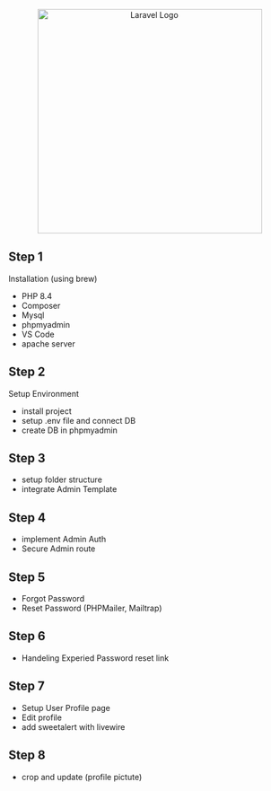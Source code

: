 <p align="center"><a href="https://laravel.com" target="_blank"><img src="https://raw.githubusercontent.com/laravel/art/master/logo-lockup/5%20SVG/2%20CMYK/1%20Full%20Color/laravel-logolockup-cmyk-red.svg" width="400" alt="Laravel Logo"></a></p>


## Step 1
Installation (using brew)
- PHP 8.4
- Composer
- Mysql
- phpmyadmin
- VS Code
- apache server

## Step 2
Setup Environment
- install project
- setup .env file and connect DB
- create DB in phpmyadmin

## Step 3
- setup folder structure
- integrate Admin Template

## Step 4
- implement Admin Auth
- Secure Admin route

## Step 5
- Forgot Password
- Reset Password (PHPMailer, Mailtrap)

## Step 6
- Handeling Experied Password reset link

## Step 7
- Setup User Profile page
- Edit profile  
- add sweetalert with livewire

## Step 8
- crop and update (profile pictute)

